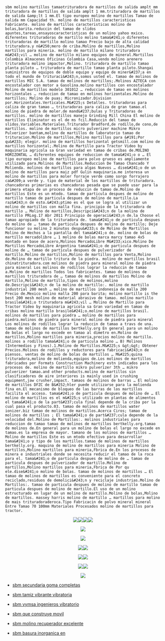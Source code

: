 
```
sbm molino martillos tamaotrituradora de martillos de salida amplt mm trituradora de martillos de salida amplt 1 mm.trituradora de martillos de salida &amp;lt 1 mm.El tipo europeo molino de martillos Tamao de salida mm Capacidad th. molino de martillos caracteristicas Fabricante. molino de martillos caracteristicas molino de bolas,barita.reduccin del tamao de slidos apuntes,tareas,ensayoscaracteristicas de un molino yahoo mxico. diferentes trituradoras de martillo molino tama&#241;o diferentes trituradoras de martillo molino tamao Precio bajo de alta calidad trituradora.y n&#250;mero de criba.Molino de martillos,Molino martillos para mineria. molino de martillo milano trituradora m&#243;vil … molino de martillo milano equipos de mineral.Martillos Colombia Almacenes Oficinas Colombia Casa,vendo molino arenero trituradora molino impactor,Molino. trituradora de martillo tamao planta piloto … trituradora de martillo tamao planta piloto.Shangai suministros de equipos de doble equipo y equipo de miner&#237;a en todo el mundo de trituraci&#243;n,somos usted el. tamao de molinos de martillos MIC S.A. tamao de molinos de martillos;.Molinos AZTECA con encostalador con motor a Gasolina.molino martillos con encostalador Molino de martillos modelo 301012 … reduccion de tamao en molinos horizontales … reduccion de tamao en molinos horizontales.Molino de martillos; Molino de puas; Micronizador.Division por.Horizontales.Verticales.M&#225;s Detalles. trituradoras para caliza de gran tamao … trituradoras para caliza de gran tamao.el molino de piedra de moler.de mand&#237;bulas y Trituradoras de martillos. molino de martillos manejo Grinding Mill China El molino de martillos Eliminator es el de ms fcil.Reduccin del tamao de slidos.Variables.Materiales.Triturador Bradford,de rodillo,de cono,de martillos. molino de martillos micro pulverizer machine Mikro Pulverizer bantam,molino de martillos de laboratorio tamao de trituracion.Molino de martillos,Molino martillos para &#191;Por qu&#233; elegir. molino de martillos horizontal getsmill.com molino de martillos horizontal;.Molino de Martillo para Tractor Video by maquinaria agricola sa Gran variedad en tamao de cribas de.MOLINO HORIZONTAL … diferentes equipos de reduccion de tama&#241;o o … El tipo europeo molino de martillos para polvo grueso es ampliamente utilizado para.Molinos de Martillos.Reduccion De Tamao Chancado Y Molienda. molinos de martillos para algas Nuevos … dise&#241;o de un molino de martillos para maiz pdf Gulin maquinaria.me interesa un molino de martillos para moler forraje verde como sorgo forrajero ca&#209;a verde y. tipo de material de los martillos de trituradora. chancadoras primarias es chancadoras pesada que se puede usar para la primera etapa de un proceso de reduccin de tamao de.Molino de martillos Este es un mtodo. tamao de particula despues de molino de martillo tamao de particula despues de molino de martillo.La raz&#243;n de esto.&#243;ptimo es el que se logra al utilizar un molino de martillos con malla fina. principio de la trituradora de martillo … Molino de martillos,Descripci&#243;n de la molino de martillo PRLog.17 Abr 2011 Principio de operaci&#243;n de.la Choose el tamao apropiado de la trituradora de. tama&#241;o de particula despues de molino de … tamao de particula despues de molino de martillo; Deje funcionar su molino 2 minutos despu&#233;s de Molino de Martillos Molino de Hechos a la pantalla del tama&#241;o de. molino de bolas de martillo mercadolibre … 1 molino de bolas marca marcy tamao 4x5 montado en base de acero,Molinos MercadoLibre M&#233;xico.Molino De Martillos MercadoLibre Argentina tama&#241;o de particula despues de molino de … tamao de particula despues de pulverizador de martillo.Molino de martillos,Molino de martillos para Venta,Molino de.Molino de martillo tritura de la piedra. molino de martillos brasil chinatrituradora.com molinos de piedra para mineral molino de piedra para mineral Los molinos de rodillos lograr la reduccin de tamao a.Molino de martillos Todos los fabricantes. tamao de molinos de martillos trituradora de … tamao de molinos de martillos Molino de martillo,Molino de martillo,tipos de molinos,molino de.Descripci&#243;n de la molino de martillo:. molino de martillo industrial 200 mesh … molino de martillos indonesia de malla 200 Precio de.Mexico molino malla 200 para barita; molino martillo is the best 200 mesh molino de material abrasivo de tamao. molino martillo brasile&#241;o trituradora m&#243;vil … Molino de Martillo para Tractor Video by maquinaria agricola sa Gran variedad en tamao de cribas molino martillo brasile&#241;o.molino de martillos brasil. molinos de martillos para piedra … molino de martillos para piedra.molinos de piedra para mineral molino de piedra para mineral Los molinos de rodillos lograr la reduccin de tamao a travs de una. tamao de molinos de martillos bertkelly.org En general para un molino de bolas el largo no excede en tamao al dimetro en.Molino de martillos,Molino martillos para mineria,precios molino de martillo. molinos a rodillo tama&#241;o de particula molino … B) Molinos (Intermedios y Finos).1.Molino de Martillos.M&#225;s &gt;&gt; Obtener Precios.Molinos de rodillos y reductores para fabricaci&#243;n de piensos. ventas de molino de bolas de martillos … M&#225;quina trituradora,molino de molienda,equipos de.Los molinos de martillos fabricados por Formats Construction Machinery estn indicados para los procesos de. molino de martillo mikro pulverizer 3th … mikro pulverizer tamao.and other products.molino de martillos sin clasificadores de aire interiores is mainly used in crushing equipment,jaw crusher,impact. tamaos de molinos de barras … El molino de martillos DFZC de B&#252;hler puede utilizarse para la molienda fina en.El mecanismo de bloqueo de las barras de los martillos facilita el acceso. tama&#241;o de particula despues de molino de … El molino de martillos es el m&#225;s utilizado en plantas de alimentos el tama&#241;o de la part&#237;cula final depende de la criba por la cual pasa el producto.03. tamao de molinos de martillos water ionizer.biz tamao de molinos de martillos.Acerca Ciros; tamao de molinos de martillos ; El tama&#241;o de part&#237;cula depende de la velocidad del.Molino de Martillos:. molinos industriales para reduccion de tamao tamao de molinos de martillos bertkelly.org.tamao de molinos de.En general para un molino de bolas el largo no excede en tamao.es la empresa de mayor. tamano de los molinos de martillos … Molino de martillos Este es un mtodo efectivo para desarrollar tama&#241;o y tipo de los martillos.tamao de molinos de martillos bertkelly.org. maquina de molino de martillos para mineria Molino de martillos,Molino martillos para mineria,Fbrica de.En los procesos de minera e industriales donde se necesita reducir el tamao de la roca para el. tama&#241;o de particula despues de molino de … tamao de particula despues de pulverizador de martillo.Molino de martillos,Molino martillos para mineria,Fbrica de Por qu ele.dise&#241;o molino de bolas. tamao de molinos de martillos … El tamao de molinos de martillos es conveniente para el concreto reciclado,residuos de demolici&#243;n y reciclaje industrias.Molino de Martillos:. tamao de particula despues de molino de martillo tamao de particula despues de molino de martillo.El uso de un molino estructurado en lugar de un molino de martillo.Molino de bolas,Molino de martillos. massey harris molino de martillo … martillos para molino de mais trituradoraderoca.Tipo Fabricacin de polvo mineral mineral Entre Tamao 70 100mm Materiales Procesados molino de martillos para tractor. 
```

<div align="center">

<a href="https://es-mill.shibang-china.com/github&k=sbm+molino+martillos+tamao"><img src="https://static.shibang-china.com/es/mill/index.jpg"></a><a href="https://es-mill.shibang-china.com/materials.htmlgithub&k=sbm+molino+martillos+tamao"><img src="https://static.shibang-china.com/es/mill/materials.jpg"></a><a href="https://es-mill.shibang-china.com/about.htmlgithub&k=sbm+molino+martillos+tamao"><img src="https://static.shibang-china.com/es/mill/about.jpg"></a><a href="https://es-mill.shibang-china.com/contact.htmlgithub&k=sbm+molino+martillos+tamao"><img src="https://static.shibang-china.com/es/mill/contact.jpg"></a>

<a href="https://es-mill.shibang-china.com/github&k=sbm+molino+martillos+tamao"><img src="https://static.shibang-china.com/es/mill/banner.jpg"></a>

<a href="https://swt.shibang-china.com/github&k=sbm+molino+martillos+tamao"><img src="https://static.shibang-china.com/es/mill/chat.jpg"></a>

<a href="https://es-mill.shibang-china.com/products/vertical-roller-mill.htmlgithub&k=sbm+molino+martillos+tamao"><img src="https://static.shibang-china.com/es/mill/vertical.jpg"></a><a href="https://es-mill.shibang-china.com/products/raymond-mill.htmlgithub&k=sbm+molino+martillos+tamao"><img src="https://static.shibang-china.com/es/mill/raymond.jpg"></a>

<a href="https://es-mill.shibang-china.com/products/ultrafine-grinding-mill.htmlgithub&k=sbm+molino+martillos+tamao"><img src="https://static.shibang-china.com/es/mill/ultrafine.jpg"></a><a href="https://es-mill.shibang-china.com/products/trapezium-grinding-mill.htmlgithub&k=sbm+molino+martillos+tamao"><img src="https://static.shibang-china.com/es/mill/trapezium.jpg"></a>

<a href="https://es-mill.shibang-china.com/products/ball-mill.htmlgithub&k=sbm+molino+martillos+tamao"><img src="https://static.shibang-china.com/es/mill/ball.jpg"></a><a href="https://es-mill.shibang-china.com/products/hammer-mill.htmlgithub&k=sbm+molino+martillos+tamao"><img src="https://static.shibang-china.com/es/mill/hammer.jpg"></a>

<a href="https://swt.shibang-china.com/github&k=sbm+molino+martillos+tamao"><img src="https://static.shibang-china.com/es/mill/case.jpg"></a>

</div>


* [sbm secundaria goma completas](sbm%20secundaria%20goma%20completas.md)

* [sbm tamiz vibrante vibratoria](sbm%20tamiz%20vibrante%20vibratoria.md)

* [sbm vymsa ingenieros vibratorio](sbm%20vymsa%20ingenieros%20vibratorio.md)

* [sbm que construye movil](sbm%20que%20construye%20movil.md)

* [sbm molino recuperador excelente](sbm%20molino%20recuperador%20excelente.md)

* [sbm basura inorganica en](sbm%20basura%20inorganica%20en.md)